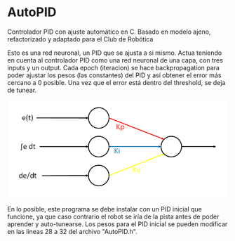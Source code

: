 # AutoPID

Controlador PID con ajuste automático en C. Basado en modelo ajeno, refactorizado y adaptado para el Club de Robótica

Esto es una red neuronal, un PID que se ajusta a si mismo. Actua teniendo en cuenta al controlador PID como una red neuronal de una capa, con tres inputs y un output. Cada epoch (iteracion) se hace backpropagation para poder ajustar los pesos (las constantes) del PID y así obtener el error más cercano a 0 posible. Una vez que el error está dentro del threshold, se deja de tunear.

![alt text][nn]

En lo posible, este programa se debe instalar con un PID inicial que funcione, ya que caso contrario el robot se iría de la pista antes de poder aprender y auto-tunearse. Los pesos para el PID inicial se pueden modificar en las lineas 28 a 32 del archivo "AutoPID.h".

[nn]: https://raw.githubusercontent.com/iakanoe/AutoPID/master/neuralnetwork.png "Representación de la red neuronal"
